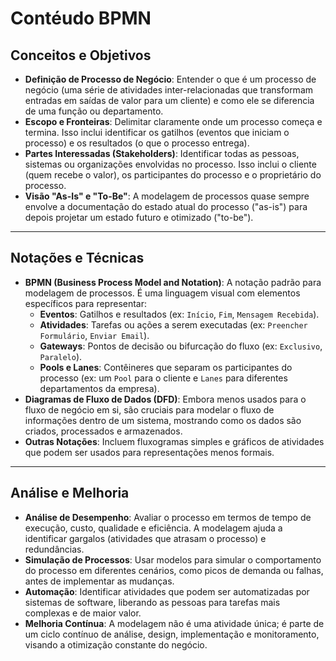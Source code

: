 # Contéudo BPMN

## Conceitos e Objetivos

* **Definição de Processo de Negócio**: Entender o que é um processo de negócio (uma série de atividades inter-relacionadas que transformam entradas em saídas de valor para um cliente) e como ele se diferencia de uma função ou departamento.
* **Escopo e Fronteiras**: Delimitar claramente onde um processo começa e termina. Isso inclui identificar os gatilhos (eventos que iniciam o processo) e os resultados (o que o processo entrega).
* **Partes Interessadas (Stakeholders)**: Identificar todas as pessoas, sistemas ou organizações envolvidas no processo. Isso inclui o cliente (quem recebe o valor), os participantes do processo e o proprietário do processo.
* **Visão "As-Is" e "To-Be"**: A modelagem de processos quase sempre envolve a documentação do estado atual do processo ("as-is") para depois projetar um estado futuro e otimizado ("to-be").

---

## Notações e Técnicas

* **BPMN (Business Process Model and Notation)**: A notação padrão para modelagem de processos. É uma linguagem visual com elementos específicos para representar:
  * **Eventos**: Gatilhos e resultados (ex: `Início`, `Fim`, `Mensagem Recebida`).
  * **Atividades**: Tarefas ou ações a serem executadas (ex: `Preencher Formulário`, `Enviar Email`).
  * **Gateways**: Pontos de decisão ou bifurcação do fluxo (ex: `Exclusivo`, `Paralelo`).
  * **Pools e Lanes**: Contêineres que separam os participantes do processo (ex: um `Pool` para o cliente e `Lanes` para diferentes departamentos da empresa).
* **Diagramas de Fluxo de Dados (DFD)**: Embora menos usados para o fluxo de negócio em si, são cruciais para modelar o fluxo de informações dentro de um sistema, mostrando como os dados são criados, processados e armazenados.
* **Outras Notações**: Incluem fluxogramas simples e gráficos de atividades que podem ser usados para representações menos formais.

---

## Análise e Melhoria

* **Análise de Desempenho**: Avaliar o processo em termos de tempo de execução, custo, qualidade e eficiência. A modelagem ajuda a identificar gargalos (atividades que atrasam o processo) e redundâncias.
* **Simulação de Processos**: Usar modelos para simular o comportamento do processo em diferentes cenários, como picos de demanda ou falhas, antes de implementar as mudanças.
* **Automação**: Identificar atividades que podem ser automatizadas por sistemas de software, liberando as pessoas para tarefas mais complexas e de maior valor.
* **Melhoria Contínua**: A modelagem não é uma atividade única; é parte de um ciclo contínuo de análise, design, implementação e monitoramento, visando a otimização constante do negócio.
